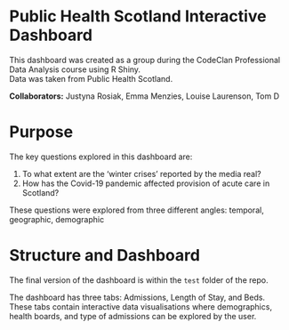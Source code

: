 # Public Health Scotland Interactive Dashboard

This dashboard was created as a group during the CodeClan Professional Data Analysis course using R Shiny.  
Data was taken from Public Health Scotland.

**Collaborators:** Justyna Rosiak, Emma Menzies, Louise Laurenson, Tom D

# Purpose

The key questions explored in this dashboard are:

1. To what extent are the ‘winter crises’ reported by the media real?
2. How has the Covid-19 pandemic affected provision of acute care in Scotland?

These questions were explored from three different angles: temporal, geographic, demographic

# Structure and Dashboard

The final version of the dashboard is within the `test` folder of the repo.

The dashboard has three tabs: Admissions, Length of Stay, and Beds.   
These tabs contain interactive data visualisations where demographics, health boards, and type of admissions can be explored by the user.
